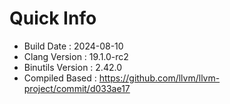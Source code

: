 # Quick Info
* Build Date : 2024-08-10
* Clang Version : 19.1.0-rc2
* Binutils Version : 2.42.0
* Compiled Based : https://github.com/llvm/llvm-project/commit/d033ae17
